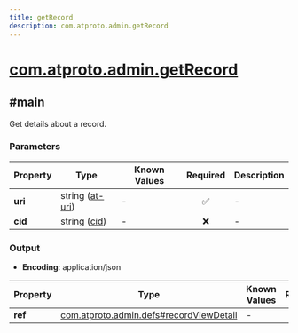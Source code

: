 ```yaml
---
title: getRecord
description: com.atproto.admin.getRecord
---
```


# [com.atproto.admin.getRecord](https://github.com/myConsciousness/atproto.dart/blob/main/lexicons/com/atproto/admin/getRecord.json)

## #main

Get details about a record.

### Parameters

| Property | Type | Known Values | Required | Description |
| --- | --- | --- | :---: | --- |
| **uri** | string ([at-uri](https://atproto.com/specs/at-uri-scheme)) | - | ✅ | - |
| **cid** | string ([cid](https://atproto.com/specs/repository#cid-formats)) | - | ❌ | - |

### Output

- **Encoding**: application/json

| Property | Type | Known Values | Required | Description |
| --- | --- | --- | :---: | --- |
| **ref** | [com.atproto.admin.defs#recordViewDetail](../../../../lexicons/com/atproto/admin/defs.md#recordviewdetail) | - | ✅ | - |
